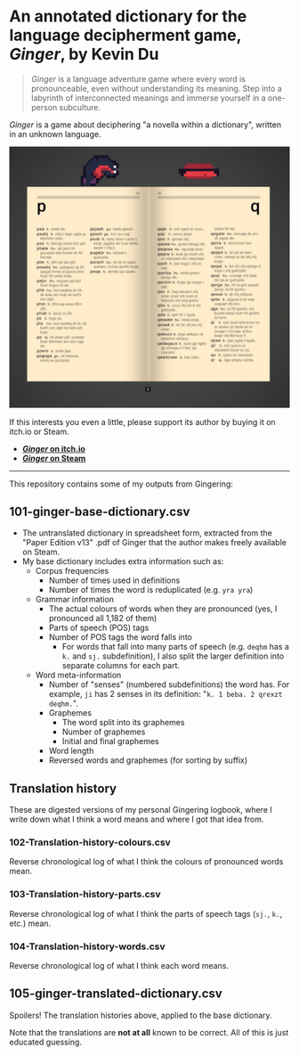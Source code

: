 # An annotated dictionary for the language decipherment game, _Ginger_, by Kevin Du

> _Ginger_ is a language adventure game where every word is pronounceable, even without understanding its meaning. Step into a labyrinth of interconnected meanings and immerse yourself in a one-person subculture.

_Ginger_ is a game about deciphering "a novella within a dictionary", written in an unknown language.

![](screenshot.jpg)

If this interests you even a little, please support its author by buying it on itch.io or Steam.

- [**_Ginger_ on itch.io**](https://kevindu.itch.io/ginger)
- [**_Ginger_ on Steam**](https://store.steampowered.com/app/3418910/Ginger/)



---------------------------------------------------------------------------



This repository contains some of my outputs from Gingering:

## 101-ginger-base-dictionary.csv

+ The untranslated dictionary in spreadsheet form, extracted from the "Paper Edition v13" .pdf of Ginger that the author makes freely available on Steam.
+ My base dictionary includes extra information such as:
	* Corpus frequencies
		- Number of times used in definitions
		- Number of times the word is reduplicated (e.g. `yra yra`)
	* Grammar information
		- The actual colours of words when they are pronounced (yes, I pronounced all 1,182 of them)
		- Parts of speech (POS) tags
		- Number of POS tags the word falls into
			+ For words that fall into many parts of speech (e.g. `deqhm` has a `k.` and `sj.` subdefinition), I also split the larger definition into separate columns for each part.
	* Word meta-information
		- Number of "senses" (numbered subdefinitions) the word has. For example, `ji` has 2 senses in its definition: "`k. 1 beba. 2 qrexzt deqhm.`".
		- Graphemes
			+ The word split into its graphemes
			+ Number of graphemes
			+ Initial and final graphemes
		- Word length
		- Reversed words and graphemes (for sorting by suffix)


## Translation history

These are digested versions of my personal Gingering logbook, where I write down what I think a word means and where I got that idea from.

### 102-Translation-history-colours.csv

Reverse chronological log of what I think the colours of pronounced words mean.

### 103-Translation-history-parts.csv

Reverse chronological log of what I think the parts of speech tags (`sj.`, `k.`, etc.) mean.

### 104-Translation-history-words.csv

Reverse chronological log of what I think each word means.
	

## 105-ginger-translated-dictionary.csv

Spoilers! The translation histories above, applied to the base dictionary.

Note that the translations are **not at all** known to be correct. All of this is just educated guessing.
